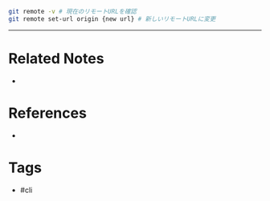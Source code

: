 ```sh
git remote -v # 現在のリモートURLを確認
git remote set-url origin {new url} # 新しいリモートURLに変更
```

---
# Related Notes
- 

# References
- 

# Tags
- #cli 